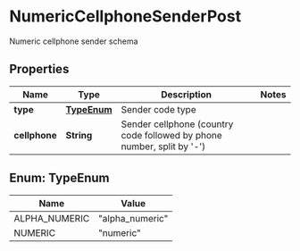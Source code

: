 

# NumericCellphoneSenderPost

Numeric cellphone sender schema

## Properties

| Name | Type | Description | Notes |
|------------ | ------------- | ------------- | -------------|
|**type** | [**TypeEnum**](#TypeEnum) | Sender code type |  |
|**cellphone** | **String** | Sender cellphone (country code followed by phone number, split by &#39;-&#39;) |  |



## Enum: TypeEnum

| Name | Value |
|---- | -----|
| ALPHA_NUMERIC | &quot;alpha_numeric&quot; |
| NUMERIC | &quot;numeric&quot; |



